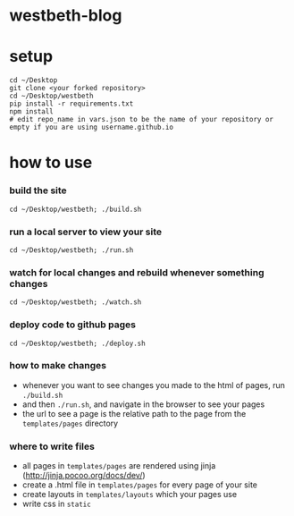 # westbeth-blog

# setup

```
cd ~/Desktop
git clone <your forked repository> 
cd ~/Desktop/westbeth
pip install -r requirements.txt
npm install
# edit repo_name in vars.json to be the name of your repository or empty if you are using username.github.io
```

# how to use

### build the site
```cd ~/Desktop/westbeth; ./build.sh```

### run a local server to view your site
```cd ~/Desktop/westbeth; ./run.sh```

### watch for local changes and rebuild whenever something changes 
```cd ~/Desktop/westbeth; ./watch.sh```

### deploy code to github pages
```cd ~/Desktop/westbeth; ./deploy.sh```

### how to make changes
- whenever you want to see changes you made to the html of pages, run `./build.sh`
- and then `./run.sh`, and navigate in the browser to see your pages
- the url to see a page is the relative path to the page from the `templates/pages` directory

### where to write files
- all pages in `templates/pages` are rendered using jinja (http://jinja.pocoo.org/docs/dev/)
- create a .html file in `templates/pages` for every page of your site
- create layouts in `templates/layouts` which your pages use 
- write css in `static`
